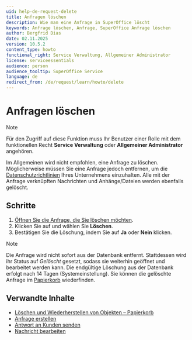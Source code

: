 ```yaml
---
uid: help-de-request-delete
title: Anfragen löschen
description: Wie man eine Anfrage in SuperOffice löscht
keywords: Anfrage löschen, Anfrage, SuperOffice Anfrage löschen
author: Bergfrid Dias
date: 02.11.2025
version: 10.5.2
content_type: howto
functional_right: Service Verwaltung, Allgemeiner Administrator
license: serviceessentials
audience: person
audience_tooltip: SuperOffice Service
language: de
redirect_from: /de/request/learn/howto/delete
---
```


# Anfragen löschen

> [!NOTE]
> Für den Zugriff auf diese Funktion muss Ihr Benutzer einer Rolle mit dem funktionellen Recht **Service Verwaltung** oder **Allgemeiner Administrator** angehören.

Im Allgemeinen wird nicht empfohlen, eine Anfrage zu löschen. Möglicherweise müssen Sie eine Anfrage jedoch entfernen, um die [Datenschutzrichtlinien][4] Ihres Unternehmens einzuhalten. Alle mit der Anfrage verknüpften Nachrichten und Anhänge/Dateien werden ebenfalls gelöscht.

## Schritte

1. [Öffnen Sie die Anfrage, die Sie löschen möchten][1].
1. Klicken Sie auf <i class="ph ph-dots-three-circle-vertical" aria-label="Aufgabenmenü"></i> und wählen Sie **Löschen**.
1. Bestätigen Sie die Löschung, indem Sie auf **Ja** oder **Nein** klicken.

> [!NOTE]
> Die Anfrage wird nicht sofort aus der Datenbank entfernt. Stattdessen wird ihr Status auf *Gelöscht* gesetzt, sodass sie weiterhin geöffnet und bearbeitet werden kann. Die endgültige Löschung aus der Datenbank erfolgt nach 14 Tagen (Systemeinstellung). Sie können die gelöschte Anfrage im [Papierkorb][3] wiederfinden.

## Verwandte Inhalte

* [Löschen und Wiederherstellen von Objekten – Papierkorb][3]
* [Anfrage erstellen][2]
* [Antwort an Kunden senden][5]
* [Nachricht bearbeiten][6]

<!-- Referenced links -->
[1]: index.md
[2]: create.md
[3]: ../../learn/basics/deleting-elements.md
[4]: ../../security/privacy/admin/index.md
[5]: reply.md
[6]: edit-message.md
